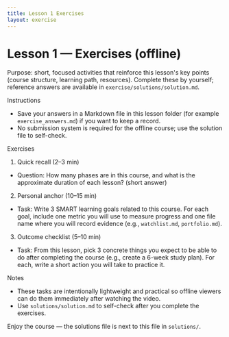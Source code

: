 ```yaml
---
title: Lesson 1 Exercises
layout: exercise
---
```


# Lesson 1 — Exercises (offline)

Purpose: short, focused activities that reinforce this lesson's key points (course structure, learning path, resources). Complete these by yourself; reference answers are available in `exercise/solutions/solution.md`.

Instructions
- Save your answers in a Markdown file in this lesson folder (for example `exercise_answers.md`) if you want to keep a record.
- No submission system is required for the offline course; use the solution file to self-check.

Exercises

1) Quick recall (2–3 min)
- Question: How many phases are in this course, and what is the approximate duration of each lesson? (short answer)

2) Personal anchor (10–15 min)
- Task: Write 3 SMART learning goals related to this course. For each goal, include one metric you will use to measure progress and one file name where you will record evidence (e.g., `watchlist.md`, `portfolio.md`).

3) Outcome checklist (5–10 min)
- Task: From this lesson, pick 3 concrete things you expect to be able to do after completing the course (e.g., create a 6-week study plan). For each, write a short action you will take to practice it.

Notes
- These tasks are intentionally lightweight and practical so offline viewers can do them immediately after watching the video.
- Use `solutions/solution.md` to self-check after you complete the exercises.

Enjoy the course — the solutions file is next to this file in `solutions/`.

